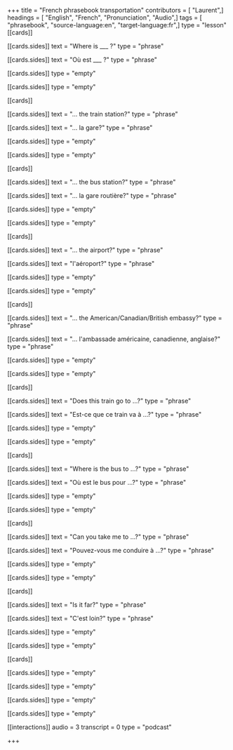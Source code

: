 +++
title = "French phrasebook transportation"
contributors = [ "Laurent",]
headings = [ "English", "French", "Pronunciation", "Audio",]
tags = [ "phrasebook", "source-language:en", "target-language:fr",]
type = "lesson"
[[cards]]

[[cards.sides]]
text = "Where is ___ ?"
type = "phrase"

[[cards.sides]]
text = "Où est ___ ?"
type = "phrase"

[[cards.sides]]
type = "empty"

[[cards.sides]]
type = "empty"

[[cards]]

[[cards.sides]]
text = "... the train station?"
type = "phrase"

[[cards.sides]]
text = "... la gare?"
type = "phrase"

[[cards.sides]]
type = "empty"

[[cards.sides]]
type = "empty"

[[cards]]

[[cards.sides]]
text = "... the bus station?"
type = "phrase"

[[cards.sides]]
text = "... la gare routière?"
type = "phrase"

[[cards.sides]]
type = "empty"

[[cards.sides]]
type = "empty"

[[cards]]

[[cards.sides]]
text = "... the airport?"
type = "phrase"

[[cards.sides]]
text = "l'aéroport?"
type = "phrase"

[[cards.sides]]
type = "empty"

[[cards.sides]]
type = "empty"

[[cards]]

[[cards.sides]]
text = "... the American/Canadian/British embassy?"
type = "phrase"

[[cards.sides]]
text = "... l'ambassade américaine, canadienne, anglaise?"
type = "phrase"

[[cards.sides]]
type = "empty"

[[cards.sides]]
type = "empty"

[[cards]]

[[cards.sides]]
text = "Does this train go to ...?"
type = "phrase"

[[cards.sides]]
text = "Est-ce que ce train va à ...?"
type = "phrase"

[[cards.sides]]
type = "empty"

[[cards.sides]]
type = "empty"

[[cards]]

[[cards.sides]]
text = "Where is the bus to ...?"
type = "phrase"

[[cards.sides]]
text = "Où est le bus pour ...?"
type = "phrase"

[[cards.sides]]
type = "empty"

[[cards.sides]]
type = "empty"

[[cards]]

[[cards.sides]]
text = "Can you take me to ...?"
type = "phrase"

[[cards.sides]]
text = "Pouvez-vous me conduire à ...?"
type = "phrase"

[[cards.sides]]
type = "empty"

[[cards.sides]]
type = "empty"

[[cards]]

[[cards.sides]]
text = "Is it far?"
type = "phrase"

[[cards.sides]]
text = "C'est loin?"
type = "phrase"

[[cards.sides]]
type = "empty"

[[cards.sides]]
type = "empty"

[[cards]]

[[cards.sides]]
type = "empty"

[[cards.sides]]
type = "empty"

[[cards.sides]]
type = "empty"

[[cards.sides]]
type = "empty"

[[interactions]]
audio = 3
transcript = 0
type = "podcast"

+++
